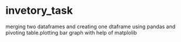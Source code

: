 # invetory_task
merging two dataframes and creating one dtaframe using pandas and pivoting table.plotting bar graph with help of matplolib
